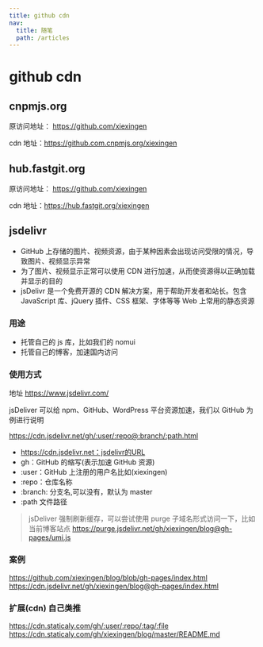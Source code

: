 ```yaml
---
title: github cdn
nav:
  title: 随笔
  path: /articles
---
```


# github cdn

## cnpmjs.org

原访问地址： https://github.com/xiexingen

cdn 地址：https://github.com.cnpmjs.org/xiexingen

## hub.fastgit.org

原访问地址： https://github.com/xiexingen

cdn 地址：https://hub.fastgit.org/xiexingen

## jsdelivr

- GitHub 上存储的图片、视频资源，由于某种因素会出现访问受限的情况，导致图片、视频显示异常
- 为了图片、视频显示正常可以使用 CDN 进行加速，从而使资源得以正确加载并显示的目的
- jsDelivr 是一个免费开源的 CDN 解决方案，用于帮助开发者和站长。包含 JavaScript 库、jQuery 插件、CSS 框架、字体等等 Web 上常用的静态资源

### 用途

- 托管自己的 js 库，比如我们的 nomui
- 托管自己的博客，加速国内访问

### 使用方式

地址 https://www.jsdelivr.com/

jsDeliver 可以给 npm、GitHub、WordPress 平台资源加速，我们以 GitHub 为例进行说明

https://cdn.jsdelivr.net/gh/:user/:repo@:branch/:path.html

- https://cdn.jsdelivr.net：jsdelivr的URL
- gh：GitHub 的缩写(表示加速 GitHub 资源)
- :user：GitHub 上注册的用户名比如(xiexingen)
- :repo：仓库名称
- :branch: 分支名,可以没有，默认为 master
- :path 文件路径

> jsDeliver 强制刷新缓存，可以尝试使用 purge 子域名形式访问一下，比如当前博客站点
> https://purge.jsdelivr.net/gh/xiexingen/blog@gh-pages/umi.js

### 案例

https://github.com/xiexingen/blog/blob/gh-pages/index.html
https://cdn.jsdelivr.net/gh/xiexingen/blog@gh-pages/index.html

### 扩展(cdn) 自己类推

https://cdn.staticaly.com/gh/:user/:repo/:tag/:file
https://cdn.staticaly.com/gh/xiexingen/blog/master/README.md
